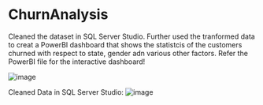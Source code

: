 # ChurnAnalysis

Cleaned the dataset in SQL Server Studio. Further used the tranformed data to creat a PowerBI dashboard that shows the statistcis of the customers churned with respect to state, gender adn various other factors. Refer the PowerBI file for the interactive dashboard!


![image](https://github.com/user-attachments/assets/07628328-13d5-4036-9990-392a6b7044e9)


Cleaned Data in SQL Server Studio:
![image](https://github.com/user-attachments/assets/07ce0662-cd93-45a5-9233-2967ef0fda8a)
